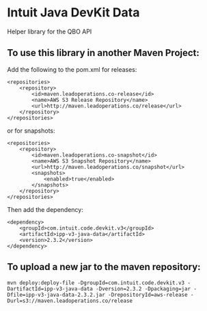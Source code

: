 Intuit Java DevKit Data
================================

Helper library for the QBO API

To use this library in another Maven Project:
---------------------------------------------

Add the following to the pom.xml for releases:

```
<repositories>
    <repository>
        <id>maven.leadoperations.co-release</id>
        <name>AWS S3 Release Repository</name>
        <url>http://maven.leadoperations.co/release</url>
    </repository>
</repositories>
```

or for snapshots:
```
<repositories>
    <repository>
        <id>maven.leadoperations.co-snapshot</id>
        <name>AWS S3 Snapshot Repository</name>
        <url>http://maven.leadoperations.co/snapshot</url>
        <snapshots>
            <enabled>true</enabled>
        </snapshots>
    </repository>
</repositories>
```

Then add the dependency:

```
<dependency>
    <groupId>com.intuit.code.devkit.v3</groupId>
    <artifactId>ipp-v3-java-data</artifactId>
    <version>2.3.2</version>
</dependency>
```

To upload a new jar to the maven repository:
--------------------------------------------
`mvn deploy:deploy-file -DgroupId=com.intuit.code.devkit.v3 -DartifactId=ipp-v3-java-data -Dversion=2.3.2 -Dpackaging=jar -Dfile=ipp-v3-java-data-2.3.2.jar -DrepositoryId=aws-release -Durl=s3://maven.leadoperations.co/release`
